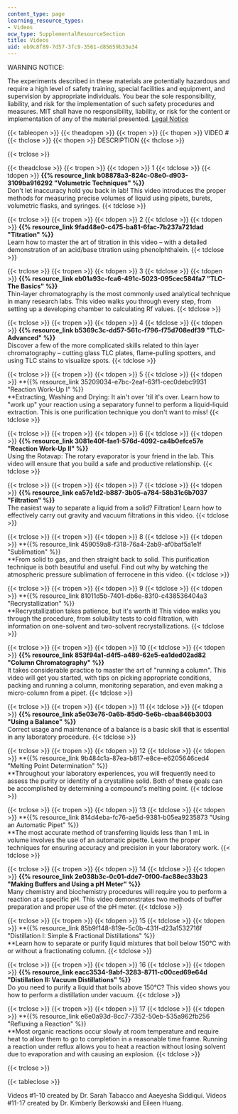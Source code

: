 ```yaml
---
content_type: page
learning_resource_types:
- Videos
ocw_type: SupplementalResourceSection
title: Videos
uid: eb9c8f89-7d57-3fc9-3561-d85659b33e34
---
```


WARNING NOTICE:

The experiments described in these materials are potentially hazardous and require a high level of safety training, special facilities and equipment, and supervision by appropriate individuals. You bear the sole responsibility, liability, and risk for the implementation of such safety procedures and measures. MIT shall have no responsibility, liability, or risk for the content or implementation of any of the material presented. [Legal Notice](/terms/)

{{< tableopen >}}
{{< theadopen >}}
{{< tropen >}}
{{< thopen >}}
VIDEO #
{{< thclose >}}
{{< thopen >}}
DESCRIPTION
{{< thclose >}}

{{< trclose >}}

{{< theadclose >}}
{{< tropen >}}
{{< tdopen >}}
1
{{< tdclose >}}
{{< tdopen >}}
**{{% resource_link b08878a3-824c-08e0-d903-3109ba916292 "Volumetric Techniques" %}}**  
Don't let inaccuracy hold you back in lab! This video introduces the proper methods for measuring precise volumes of liquid using pipets, burets, volumetric flasks, and syringes.
{{< tdclose >}}

{{< trclose >}}
{{< tropen >}}
{{< tdopen >}}
2
{{< tdclose >}}
{{< tdopen >}}
**{{% resource_link 9fad48e0-c475-ba81-6fac-7b237a721dad "Titration" %}}**  
Learn how to master the art of titration in this video – with a detailed demonstration of an acid/base titration using phenolphthalein.
{{< tdclose >}}

{{< trclose >}}
{{< tropen >}}
{{< tdopen >}}
3
{{< tdclose >}}
{{< tdopen >}}
**{{% resource_link eb01a93c-fca6-491c-5023-095cec584fa7 "TLC-The Basics" %}}**  
Thin-layer chromatography is the most commonly used analytical technique in many research labs. This video walks you through every step, from setting up a developing chamber to calculating Rf values.
{{< tdclose >}}

{{< trclose >}}
{{< tropen >}}
{{< tdopen >}}
4
{{< tdclose >}}
{{< tdopen >}}
**{{% resource_link b5369c3c-dd57-561c-f796-f75d708edf39 "TLC-Advanced" %}}**  
Discover a few of the more complicated skills related to thin layer chromatography – cutting glass TLC plates, flame-pulling spotters, and using TLC stains to visualize spots.
{{< tdclose >}}

{{< trclose >}}
{{< tropen >}}
{{< tdopen >}}
5
{{< tdclose >}}
{{< tdopen >}}
**{{% resource_link 35209034-e7bc-2eaf-63f1-cec0debc9931 "Reaction Work-Up I" %}}  
**Extracting, Washing and Drying: It ain't over 'til it's over. Learn how to "work up" your reaction using a separatory funnel to perform a liquid-liquid extraction. This is one purification technique you don't want to miss!
{{< tdclose >}}

{{< trclose >}}
{{< tropen >}}
{{< tdopen >}}
6
{{< tdclose >}}
{{< tdopen >}}
**{{% resource_link 3081e40f-fae1-576d-4092-ca4b0efce57e "Reaction Work-Up II" %}}**  
Using the Rotavap: The rotary evaporator is your friend in the lab. This video will ensure that you build a safe and productive relationship.
{{< tdclose >}}

{{< trclose >}}
{{< tropen >}}
{{< tdopen >}}
7
{{< tdclose >}}
{{< tdopen >}}
**{{% resource_link ea57e1d2-b887-3b05-a784-58b31c6b7037 "Filtration" %}}**  
The easiest way to separate a liquid from a solid? Filtration! Learn how to effectively carry out gravity and vacuum filtrations in this video.
{{< tdclose >}}

{{< trclose >}}
{{< tropen >}}
{{< tdopen >}}
8
{{< tdclose >}}
{{< tdopen >}}
**{{% resource_link 459059a8-f318-76a4-2ab9-af0baf5a1e1f "Sublimation" %}}  
**From solid to gas, and then straight back to solid. This purification technique is both beautiful and useful. Find out why by watching the atmospheric pressure sublimation of ferrocene in this video.
{{< tdclose >}}

{{< trclose >}}
{{< tropen >}}
{{< tdopen >}}
9
{{< tdclose >}}
{{< tdopen >}}
**{{% resource_link 81011d5b-7401-db6e-83f0-c438536404a3 "Recrystallization" %}}  
**Recrystallization takes patience, but it's worth it! This video walks you through the procedure, from solubility tests to cold filtration, with information on one-solvent and two-solvent recrystallizations.
{{< tdclose >}}

{{< trclose >}}
{{< tropen >}}
{{< tdopen >}}
10
{{< tdclose >}}
{{< tdopen >}}
**{{% resource_link 853f94a1-d4f5-a489-62e5-ea1ded02ad82 "Column Chromatography" %}}**  
It takes considerable practice to master the art of "running a column". This video will get you started, with tips on picking appropriate conditions, packing and running a column, monitoring separation, and even making a micro-column from a pipet.
{{< tdclose >}}

{{< trclose >}}
{{< tropen >}}
{{< tdopen >}}
11
{{< tdclose >}}
{{< tdopen >}}
**{{% resource_link a5e03e76-0a6b-85d0-5e6b-cbaa846b3003 "Using a Balance" %}}**  
Correct usage and maintenance of a balance is a basic skill that is essential in any laboratory procedure.
{{< tdclose >}}

{{< trclose >}}
{{< tropen >}}
{{< tdopen >}}
12
{{< tdclose >}}
{{< tdopen >}}
**{{% resource_link 9b484c1a-87ea-b817-e8ce-e6205646ced4 "Melting Point Determination" %}}  
**Throughout your laboratory experiences, you will frequently need to assess the purity or identity of a crystalline solid. Both of these goals can be accomplished by determining a compound's melting point.
{{< tdclose >}}

{{< trclose >}}
{{< tropen >}}
{{< tdopen >}}
13
{{< tdclose >}}
{{< tdopen >}}
**{{% resource_link 814d4eba-fc76-ae5d-9381-b05ea9235873 "Using an Automatic Pipet" %}}  
**The most accurate method of transferring liquids less than 1 mL in volume involves the use of an automatic pipette. Learn the proper techniques for ensuring accuracy and precision in your laboratory work.
{{< tdclose >}}

{{< trclose >}}
{{< tropen >}}
{{< tdopen >}}
14
{{< tdclose >}}
{{< tdopen >}}
**{{% resource_link 2e038b3c-0c01-dde7-0f00-fac88ec33b23 "Making Buffers and Using a pH Meter" %}}**  
Many chemistry and biochemistry procedures will require you to perform a reaction at a specific pH. This video demonstrates two methods of buffer preparation and proper use of the pH meter.
{{< tdclose >}}

{{< trclose >}}
{{< tropen >}}
{{< tdopen >}}
15
{{< tdclose >}}
{{< tdopen >}}
**{{% resource_link 85b9f148-819e-5c0b-431f-d23a1532716f "Distillation I: Simple & Fractional Distillations" %}}  
**Learn how to separate or purify liquid mixtures that boil below 150°C with or without a fractionating column.
{{< tdclose >}}

{{< trclose >}}
{{< tropen >}}
{{< tdopen >}}
16
{{< tdclose >}}
{{< tdopen >}}
**{{% resource_link eacc3534-9abf-3283-8711-c00ced69e64d "Distillation II: Vacuum Distillations" %}}**  
Do you need to purify a liquid that boils above 150°C? This video shows you how to perform a distillation under vacuum.
{{< tdclose >}}

{{< trclose >}}
{{< tropen >}}
{{< tdopen >}}
17
{{< tdclose >}}
{{< tdopen >}}
**{{% resource_link e6e0a93d-8cc7-7352-50eb-535a962fb256 "Refluxing a Reaction" %}}  
**Most organic reactions occur slowly at room temperature and require heat to allow them to go to completion in a reasonable time frame. Running a reaction under reflux allows you to heat a reaction without losing solvent due to evaporation and with causing an explosion.
{{< tdclose >}}

{{< trclose >}}

{{< tableclose >}}

Videos #1-10 created by Dr. Sarah Tabacco and Aaeyesha Siddiqui. Videos #11-17 created by Dr. Kimberly Berkowski and Eileen Huang.